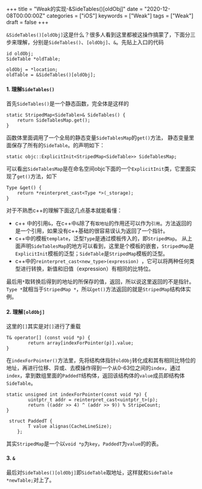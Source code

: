 +++
title = "Weak的实现-&SideTables()[oldObj]"
date = "2020-12-08T00:00:00Z"
categories = ["iOS"]
keywords = ["Weak"]
tags = ["Weak"]
draft = false
+++

`&SideTables()[oldObj]`这是什么？很多人看到这里都被这操作搞蒙了，下面分三步来理解，分别是`SideTables()`、`[oldObj]`、`&`。先贴上入口的代码
```
id oldObj;
SideTable *oldTable;

oldObj = *location;
oldTable = &SideTables()[oldObj];
```

<!--more-->


#### 1. 理解`SideTables()`

首先`SideTables()`是一个静态函数，完全体是这样的
```
static StripedMap<SideTable>& SideTables() {
    return SideTablesMap.get();
}
```
函数体里面调用了一个全局的静态变量`SideTablesMap`的`get()`方法，
静态变量里面保存了所有的`SideTable`。的声明如下：
```
static objc::ExplicitInit<StripedMap<SideTable>> SideTablesMap;
```

可以看出`SideTablesMap`是在命名空间objc下面的一个`ExplicitInit`类，它里面实现了`get()`方法，如下
```
Type &get() {
    return *reinterpret_cast<Type *>(_storage);
}
```
对于不熟悉c++的理解下面这几点基本就能看懂：

- c++ 中的引用`&`，在c\+\+中`&`除了有`取地址`的作用还可以作为`引用`。方法返回的是一个引用，如果没有c++基础的很容易误认为返回了一个指针。
- c++中的模板`template`，泛型`Type`是通过模板传入的，即`StripedMap`。
从上面声明`SideTablesMap`的地方可以看到，这里是个模板的嵌套，`StripedMap`是`ExplicitInit`模板的泛型；`SideTable`是`StripedMap`模板的泛型。
- c++中的`reinterpret_cast<new_type>(expression)
`，它可以将两种任何类型进行转换，新值和旧值（expression）有相同的比特位。

最后用`*`取转换后得到的地址的所保存的值，返回，所以说这里返回的不是指针。
`Type *`就相当于`StripedMap *`，所以`get()`方法返回的就是`StripedMap`结构体实例。



#### 2. 理解`[oldObj]`
这里的`[]`其实是对`[]`进行了重载
```
T& operator[] (const void *p) { 
        return array[indexForPointer(p)].value; 
}
```
在`indexForPointer()`方法里，先将结构体指针`oldObj`转化成和其有相同比特位的地址，再进行位移、异或、去模操作得到一个从0-63位之间的`index`，通过`index`，拿到数组里面的`PaddedT`结构体，返回该结构体的`value`成员即结构体`SideTable`。
```
static unsigned int indexForPointer(const void *p) {
        uintptr_t addr = reinterpret_cast<uintptr_t>(p);
        return ((addr >> 4) ^ (addr >> 9)) % StripeCount;
}
```
```
 struct PaddedT {
        T value alignas(CacheLineSize);
    };
```

其实`StripedMap`是一个以`void *p`为`key`，`PaddedT`为`value`的的表。

#### 3. `&`
最后对`SideTables()[oldObj]`即`SideTable`取地址，这样就和`SideTable *newTable;`对上了。
